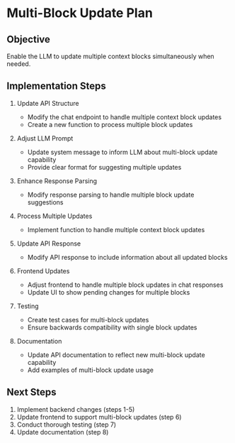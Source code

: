 # Multi-Block Update Plan

## Objective
Enable the LLM to update multiple context blocks simultaneously when needed.

## Implementation Steps

1. Update API Structure
   - Modify the chat endpoint to handle multiple context block updates
   - Create a new function to process multiple block updates

2. Adjust LLM Prompt
   - Update system message to inform LLM about multi-block update capability
   - Provide clear format for suggesting multiple updates

3. Enhance Response Parsing
   - Modify response parsing to handle multiple block update suggestions

4. Process Multiple Updates
   - Implement function to handle multiple context block updates

5. Update API Response
   - Modify API response to include information about all updated blocks

6. Frontend Updates
   - Adjust frontend to handle multiple block updates in chat responses
   - Update UI to show pending changes for multiple blocks

7. Testing
   - Create test cases for multi-block updates
   - Ensure backwards compatibility with single block updates

8. Documentation
   - Update API documentation to reflect new multi-block update capability
   - Add examples of multi-block update usage

## Next Steps
1. Implement backend changes (steps 1-5)
2. Update frontend to support multi-block updates (step 6)
3. Conduct thorough testing (step 7)
4. Update documentation (step 8)